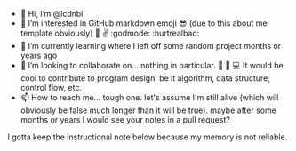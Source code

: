- 👋 Hi, I’m @lcdnbl
- 👀 I’m interested in GitHub markdown emoji :sunglasses: (due to this about me template obviously) :metal: :v: :godmode: :hurtrealbad:
- 🌱 I’m currently learning where I left off some random project months or years ago
- 💞️ I’m looking to collaborate on...  nothing in particular. :penguin: :floppy_disk: :computer: It would be cool to contribute to program design, be it algorithm, data structure, control flow, etc.
- 📫 How to reach me...  tough one.  let's assume I'm still alive (which will obviously be false much longer than it will be true).  maybe after some months or years I would see your notes in a pull request?

I gotta keep the instructional note below because my memory is not reliable.
<!---
lcdnbl/lcdnbl is a ✨ special ✨ repository because its `README.md` (this file) appears on your GitHub profile.
You can click the Preview link to take a look at your changes.
--->
